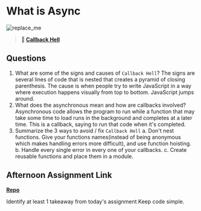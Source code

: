 # What is Async

![replace_me](https://codeworks.blob.core.windows.net/public/assets/img/illustrations/placeholder.svg)

> **📖 [Callback Hell](https://codeworksacademy.com/fs-student-guide/resources/wk4/01-Callbacks)**

## Questions

1. What are some of the signs and causes of `Callback Hell`?
   The signs are several lines of code that is nested that creates a pyramid of closing parenthesis. The cause is when people try to write JavaScript in a way where execution happens visually from top to bottom. JavaScript jumps around.
2. What does the asynchronous mean and how are callbacks involved?
   Asynchronous code allows the program to run while a function that may take some time to load runs in the background and completes at a later time. This is a callback, saying to run that code when it's completed.
3. Summarize the 3 ways to avoid / fix `Callback Hell`
   a. Don't nest functions. Give your functions names(instead of being anonymous which makes handling errors more difficult), and use function hoisting.
   b. Handle every single error in every one of your callbacks.
   c. Create reusable functions and place them in a module.

## Afternoon Assignment Link

**[Repo](https://github.com/kaylacammack/Trivia.git)**

Identify at least 1 takeaway from today's assignment
Keep code simple.
